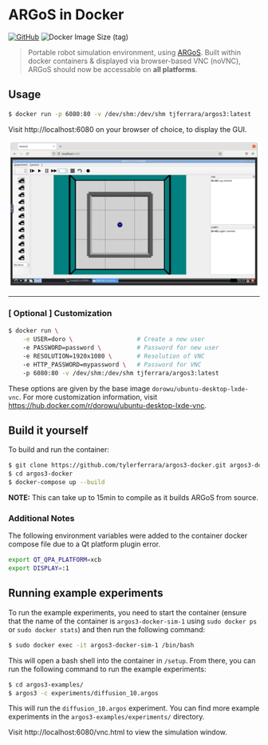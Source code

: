 # ARGoS in Docker
[![GitHub](https://img.shields.io/badge/license-MIT-green)](https://github.com/tylerferrara/argos3-docker/blob/master/LICENSE)
![Docker Image Size (tag)](https://img.shields.io/docker/image-size/tjferrara/argos3/latest?logo=docker)

> Portable robot simulation environment, using [ARGoS](https://github.com/ilpincy/argos3). Built within docker containers & displayed via browser-based VNC (noVNC), ARGoS should now be accessable on **all platforms**.

## Usage
```bash
$ docker run -p 6080:80 -v /dev/shm:/dev/shm tjferrara/argos3:latest
```

Visit http://localhost:6080 on your browser of choice, to display the GUI.

![Argos in browser"](extras/argos-in-browser.png)
 ___

### [ Optional ] Customization 
```bash
$ docker run \
    -e USER=doro \                  # Create a new user
    -e PASSWORD=password \          # Password for new user
    -e RESOLUTION=1920x1080 \       # Resolution of VNC
    -e HTTP_PASSWORD=mypassword \   # Password for VNC
    -p 6080:80 -v /dev/shm:/dev/shm tjferrara/argos3:latest
```
These options are given by the base image `dorowu/ubuntu-desktop-lxde-vnc`.
For more customization information, visit https://hub.docker.com/r/dorowu/ubuntu-desktop-lxde-vnc.

## Build it yourself

To build and run the container:
```bash
$ git clone https://github.com/tylerferrara/argos3-docker.git argos3-docker
$ cd argos3-docker
$ docker-compose up --build
```
**NOTE:** This can take up to 15min to compile as it builds ARGoS from source.

### Additional Notes

The following environment variables were added to the container docker compose file due to a Qt platform plugin error.
```bash
export QT_QPA_PLATFORM=xcb
export DISPLAY=:1
```

## Running example experiments

To run the example experiments, you need to start the container (ensure that the name of the container is `argos3-docker-sim-1` using `sudo docker ps` or `sudo docker stats`) and then run the following command:
```bash
$ sudo docker exec -it argos3-docker-sim-1 /bin/bash
```

This will open a bash shell into the container in `/setup`. From there, you can run the following command to run the example experiments:
```bash
$ cd argos3-examples/
$ argos3 -c experiments/diffusion_10.argos
```

This will run the `diffusion_10.argos` experiment. You can find more example experiments in the `argos3-examples/experiments/` directory.

Visit http://localhost:6080/vnc.html to view the simulation window.
